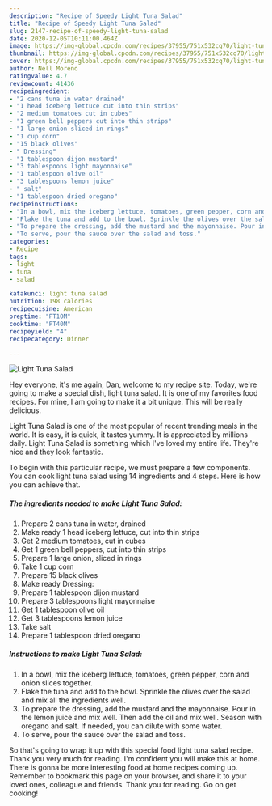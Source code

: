 ```yaml
---
description: "Recipe of Speedy Light Tuna Salad"
title: "Recipe of Speedy Light Tuna Salad"
slug: 2147-recipe-of-speedy-light-tuna-salad
date: 2020-12-05T10:11:00.464Z
image: https://img-global.cpcdn.com/recipes/37955/751x532cq70/light-tuna-salad-recipe-main-photo.jpg
thumbnail: https://img-global.cpcdn.com/recipes/37955/751x532cq70/light-tuna-salad-recipe-main-photo.jpg
cover: https://img-global.cpcdn.com/recipes/37955/751x532cq70/light-tuna-salad-recipe-main-photo.jpg
author: Nell Moreno
ratingvalue: 4.7
reviewcount: 41436
recipeingredient:
- "2 cans tuna in water drained"
- "1 head iceberg lettuce cut into thin strips"
- "2 medium tomatoes cut in cubes"
- "1 green bell peppers cut into thin strips"
- "1 large onion sliced in rings"
- "1 cup corn"
- "15 black olives"
- " Dressing"
- "1 tablespoon dijon mustard"
- "3 tablespoons light mayonnaise"
- "1 tablespoon olive oil"
- "3 tablespoons lemon juice"
- " salt"
- "1 tablespoon dried oregano"
recipeinstructions:
- "In a bowl, mix the iceberg lettuce, tomatoes, green pepper, corn and onion slices together."
- "Flake the tuna and add to the bowl. Sprinkle the olives over the salad and mix all the ingredients well."
- "To prepare the dressing, add the mustard and the mayonnaise. Pour in the lemon juice and mix well. Then add the oil and mix well. Season with oregano and salt. If needed, you can dilute with some water."
- "To serve, pour the sauce over the salad and toss."
categories:
- Recipe
tags:
- light
- tuna
- salad

katakunci: light tuna salad 
nutrition: 198 calories
recipecuisine: American
preptime: "PT10M"
cooktime: "PT40M"
recipeyield: "4"
recipecategory: Dinner

---
```



![Light Tuna Salad](https://img-global.cpcdn.com/recipes/37955/751x532cq70/light-tuna-salad-recipe-main-photo.jpg)

Hey everyone, it's me again, Dan, welcome to my recipe site. Today, we're going to make a special dish, light tuna salad. It is one of my favorites food recipes. For mine, I am going to make it a bit unique. This will be really delicious.

Light Tuna Salad is one of the most popular of recent trending meals in the world. It is easy, it is quick, it tastes yummy. It is appreciated by millions daily. Light Tuna Salad is something which I've loved my entire life. They're nice and they look fantastic.




To begin with this particular recipe, we must prepare a few components. You can cook light tuna salad using 14 ingredients and 4 steps. Here is how you can achieve that.

<!--inarticleads1-->

##### The ingredients needed to make Light Tuna Salad:

1. Prepare 2 cans tuna in water, drained
1. Make ready 1 head iceberg lettuce, cut into thin strips
1. Get 2 medium tomatoes, cut in cubes
1. Get 1 green bell peppers, cut into thin strips
1. Prepare 1 large onion, sliced in rings
1. Take 1 cup corn
1. Prepare 15 black olives
1. Make ready  Dressing:
1. Prepare 1 tablespoon dijon mustard
1. Prepare 3 tablespoons light mayonnaise
1. Get 1 tablespoon olive oil
1. Get 3 tablespoons lemon juice
1. Take  salt
1. Prepare 1 tablespoon dried oregano




<!--inarticleads2-->

##### Instructions to make Light Tuna Salad:

1. In a bowl, mix the iceberg lettuce, tomatoes, green pepper, corn and onion slices together.
1. Flake the tuna and add to the bowl. Sprinkle the olives over the salad and mix all the ingredients well.
1. To prepare the dressing, add the mustard and the mayonnaise. Pour in the lemon juice and mix well. Then add the oil and mix well. Season with oregano and salt. If needed, you can dilute with some water.
1. To serve, pour the sauce over the salad and toss.




So that's going to wrap it up with this special food light tuna salad recipe. Thank you very much for reading. I'm confident you will make this at home. There is gonna be more interesting food at home recipes coming up. Remember to bookmark this page on your browser, and share it to your loved ones, colleague and friends. Thank you for reading. Go on get cooking!
